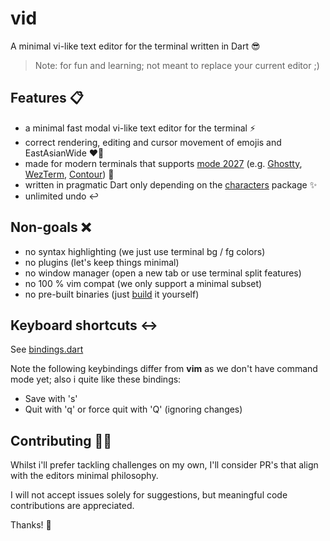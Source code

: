 # vid

A minimal vi-like text editor for the terminal written in Dart 😎
 
> Note: for fun and learning; not meant to replace your current editor ;)

## Features 📋

- a minimal fast modal vi-like text editor for the terminal ⚡️
- correct rendering, editing and cursor movement of emojis and EastAsianWide ❤️‍🔥
- made for modern terminals that supports [mode 2027](https://github.com/contour-terminal/terminal-unicode-core) (e.g. [Ghostty](https://github.com/mitchellh/ghostty/), [WezTerm](https://github.com/wez/wezterm), [Contour](https://github.com/contour-terminal/contour)) 🧠
- written in pragmatic Dart only depending on the [characters](https://pub.dev/packages/characters) package ✨
- unlimited undo ↩️

## Non-goals ❌

- no syntax highlighting (we just use terminal bg / fg colors)
- no plugins (let's keep things minimal)
- no window manager (open a new tab or use terminal split features)
- no 100 % vim compat (we only support a minimal subset)
- no pre-built binaries (just [build](build.sh) it yourself)

## Keyboard shortcuts ↔️

See [bindings.dart](lib/bindings.dart)

Note the following keybindings differ from **vim** as we don't have command mode yet; also i quite like these bindings:

- Save with 's'
- Quit with 'q' or force quit with 'Q' (ignoring changes)

## Contributing 🙋‍♂️

Whilst i'll prefer tackling challenges on my own, I'll consider PR's that align with the editors minimal philosophy.

I will not accept issues solely for suggestions, but meaningful code contributions are appreciated.

Thanks! 🚀
